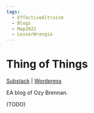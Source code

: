 ```yaml
---
tags:
  - EffectiveAltruism
  - Blogs
  - Map2022
  - LesserWrongia
---
```

# Thing of Things

[Substack](https://thingofthings.substack.com/) | [Wordpress](https://thingofthings.wordpress.com/)

EA blog of Ozy Brennan.

(TODO)
